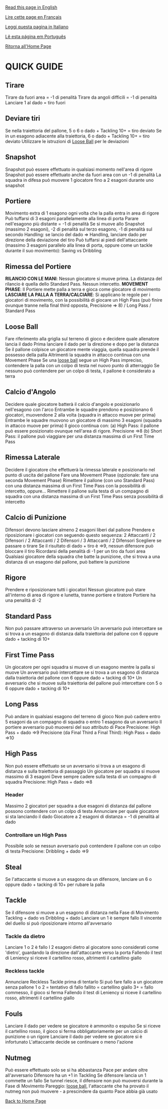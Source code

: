 [Read this page in English](https://counterattackgame.github.io/wiki/quick_guide)

[Lire cette page en Français](https://counterattackgame.github.io/wiki/fr/quick_guide)

[Leggi questa pagina in Italiano](https://counterattackgame.github.io/wiki/it/quick_guide)

[Lê esta página em Português](https://counterattackgame.github.io/wiki/pt/quick_guide)

[Ritorna all'Home Page](https://counterattackgame.github.io/wiki/it/index)
# QUICK GUIDE

## Tirare

Tirare da fuori area = -1 di penalità
Tirare da angoli difficili = -1 di penalità
Lanciare 1 al dado = tiro fuori

## Deviare tiri

Se nella traiettoria del pallone, 5 o 6 o dado + Tackling 10+ = tiro deviato
Se in un esagono adiacente alla traiettoria, 6 o dado + Tackling 10+ = tiro deviato
Utilizzare le istruzioni di [Loose Ball](https://counterattackgame.github.io/wiki/it/loose_ball) per le deviazioni

## Snapshot

Snapshot può essere effettuato in qualsiasi momento nell'area di rigore
Snapshot può essere effettuato anche da fuori area con un -1 di penalità
La squadra in difesa può muovere 1 giocatore fino a 2 esagoni durante uno snapshot

## Portiere

Movimento extra di 1 esagono ogni volta che la palla entra in area di rigore
Può tuffarsi di 3 esagoni parallelamente alla linea di porta
Parare nell'esagono più distante = -1 di penalità
Se si muove allo Snapshot (massimo 2 esagoni), -2 di penalità sul terzo esagono, -1 di penalità sul secondo
Handling: se lancio del dado => Handling, lanciare dado per direzione della deviazione del tiro
Può tuffarsi ai piedi dell'attaccante (massimo 3 esagoni parallelo alla linea di porta, oppure come un tackle durante il suo movimento): Saving vs Dribbling

## Rimessa del Portiere

**RILANCIO CON LE MANI**: Nessun giocatore si muove prima. La distanza del rilancio è quella dello Standard Pass. Nessun intercetto.
**MOVEMENT PHASE**: Il Portiere mette palla a terra e gioca come giocatore di movimento
**LASCIARE LA PALLA A TERRA/CALCIARE**: Si applicano le regole per i giocatori di movimento, con la possibilità di giocare un High Pass (può finire ovunque tranne nella final third opposta, Precisione => 8) / Long Pass / Standard Pass

## Loose Ball

Fare riferimento alla griglia sul terreno di gioco e decidere quale allenatore lancia il dado
Prima lanciare il dado per la direzione e dopo per la distanza
Se il pallone colpisce un giocatore mente viaggia, quella squadra prende il possesso della palla
Altrimenti la squadra in attacco continua con una Movement Phase
Se una [loose ball](https://counterattackgame.github.io/wiki/it/loose_ball) segue un High Pass impreciso, contendere la palla con un colpo di testa nel nuovo punto di atterraggio
Se nessuno può contendere per un colpo di testa, il pallone è considerato a terra

## Calcio d'Angolo

Decidere quale giocatore batterà il calcio d'angolo e posizionarlo nell'esagono con l'arco
Entrambe le squadre prendono e posizionano 6 giocatori, muovendone 2 alla volta (squadra in attacco muove per prima)
Entrambe le squadre muovono un giocatore di massimo 3 esagoni (squadra in attacco muove per prima)
Il gioco continua con:
(a) High Pass: il pallone può essere posizionato ovunque nell'area di rigore. Precisione =>8
(b) Short Pass: il pallone può viaggiare per una distanza massima di un First Time Pass

## Rimessa Laterale

Decidere il giocatore che effettuerà la rimessa laterale e posizionarlo nel punto di uscita del pallone
Fare una Movement Phase (opzionale: fare una seconda Movement Phase)
Rimettere il pallone (con uno Standard Pass) con una distanza massima di un First Time Pass con la possibilità di intercetto, oppure...
Rimettere il pallone sulla testa di un compagno di squadra con una distanza massima di un First Time Pass senza possibilità di intercetto

## Calcio di Punizione

Difensori devono lasciare almeno 2 esagoni liberi dal pallone
Prendere e riposizionare i giocatori con seguendo questo sequenza: 2 Attaccanti / 2 Difensori / 2 Attaccanti / 2 Difensori / 3 Attaccanti / 2 Difensori
Scegliere se passare o tirare
Se il risultato di dado + tiro è =>9, nessun difensore può bloccare il tiro
Ricordarsi della penalità di -1 per un tiro da fuori area
Qualsiasi giocatore della squadra che batte la punizione, che si trova a una distanza di un esagono dal pallone, può battere la punizione

## Rigore

Prendere e riposizionare tutti i giocatori
Nessun giocatore può stare all'interno di area di rigore e lunetta, tranne portiere e tiratore
Portiere ha una penalità di -2

## Standard Pass

Non può passare attraverso un avversario
Un avversario può intercettare se si trova a un esagono di distanza dalla traiettoria del pallone con 6 oppure dado + tacking di 10+

## First Time Pass

Un giocatore per ogni squadra si muove di un esagono mentre la palla si muove
Un avversario può intercettare se si trova a un esagono di distanza dalla traiettoria del pallone con 6 oppure dado + tacking di 10+
Un avversario che si muove sulla traiettoria del pallone può intercettare con 5 o 6 oppure dado + tacking di 10+

## Long Pass

Può andare in qualsiasi esagono del terreno di gioco
Non può cadere entro 5 esagoni da un compagno di squadra o entro 1 esagono da un avversario
Il portiere avversario può muoversi del suo attributo di Pace
Precisione: High Pass + dado =>9
Precisione (da Final Third a Final Third): High Pass + dado =>10

## High Pass

Non può essere effettuato se un avversario si trova a un esagono di distanza e sulla traiettoria di passaggio
Un giocatore per squadra si muove massimo di 3 esagoni
Deve sempre cadere sulla testa di un compagno di squadra
Precisione: High Pass + dado =>8

### Header

Massimo 2 giocatori per squadra a due esagoni di distanza dal pallone possono contendere con un colpo di testa
Annunciare per quale giocatore si sta lanciando il dado
Giocatore a 2 esagoni di distanza = -1 di penalità al dado

### Controllare un High Pass

Possibile solo se nessun avversario può contendere il pallone con un colpo di testa
Precisione: Dribbling + dado =>9

## Steal

Se l'attaccante si muove a un esagono da un difensore, lanciare un 6 o oppure dado + tacking di 10+ per rubare la palla

## Tackle

Se il difensore si muove a un esagono di distanza nella Fase di Movimento
Tackling + dado vs Dribbling + dado
Lanciare un 1 è sempre fallo
Il vincente del duello si può riposizionare intorno all'avversario

### Tackle da dietro

Lanciare 1 o 2 è fallo
I 2 esagoni dietro al giocatore sono considerati come 'dietro', guardando la direzione dall'attaccante verso la porta
Fallendo il test di Leniency si riceve il cartellino rosso, altrimenti il cartellino giallo

### Reckless tackle

Annunciare Reckless Tackle prima di tentarlo
Si può fare fallo a un giocatore senza pallone
1 o 2 = tentativo di fallo fallito = cartellino giallo
3+ = fallo commesso, il gioco si ferma
Fallendo il test di Leniency si riceve il cartellino rosso, altrimenti il cartellino giallo

## Fouls

Lanciare il dado per vedere se giocatore è ammonito o espulso
Se si riceve il cartellino rosso, il gioco si ferma obbligatoriamente per un calcio di punizione o un rigore
Lanciare il dado per vedere se giocatore si è infortunato
L'attaccante decide se continuare o meno l'azione

## Nutmeg

Può essere effettuato solo se si ha abbastanza Pace per andare oltre all'avversario
Difensore ha un +1 in Tackling
Se difensore lancia un 1 commette un fallo
Se tunnel riesce, il difensore non può muoversi durante la Fase di Movimento
Pareggio: [loose ball](https://counterattackgame.github.io/wiki/it/loose_ball), l'attaccante che ha provato il nutmeg non può muovere - a prescindere da quanto Pace abbia già usato

[Back to Home Page](https://counterattackgame.github.io/wiki/it/index)

